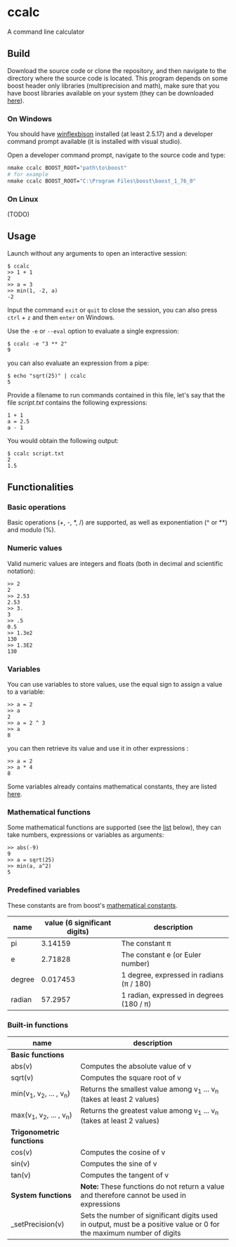 # ccalc

A command line calculator

## Build

Download the source code or clone the repository, and then navigate to the directory where the source code is located.
This program depends on some boost header only libraries (multiprecision and math), make sure that you have boost libraries available on your system (they can be downloaded [here](https://www.boost.org/users/download/)).

### On Windows

You should have [winflexbison](https://github.com/lexxmark/winflexbison) installed (at least 2.5.17) and a developer command prompt available (it is installed with visual studio).

Open a developer command prompt, navigate to the source code and type:
```bash
nmake ccalc BOOST_ROOT="path\to\boost"
# for example
nmake ccalc BOOST_ROOT="C:\Program Files\boost\boost_1_76_0"
```

### On Linux

(TODO)

## Usage

Launch without any arguments to open an interactive session:
```
$ ccalc
>> 1 + 1
2
>> a = 3
>> min(1, -2, a)
-2
```
Input the command `exit` or `quit` to close the session, you can also press `ctrl` + `z` and then `enter` on Windows.

Use the `-e` or `--eval` option to evaluate a single expression:
```
$ ccalc -e "3 ** 2"
9
```

you can also evaluate an expression from a pipe:
```
$ echo "sqrt(25)" | ccalc
5
```

Provide a filename to run commands contained in this file, let's say that the file *script.txt* contains the following expressions:
```
1 + 1
a = 2.5
a - 1
```
You would obtain the following output:
```
$ ccalc script.txt
2
1.5
```

## Functionalities

### Basic operations

Basic operations (+, -, *, /) are supported, as well as exponentiation (^ or **) and modulo (%).

### Numeric values

Valid numeric values are integers and floats (both in decimal and scientific notation):

```
>> 2
2
>> 2.53
2.53
>> 3.
3
>> .5
0.5
>> 1.3e2
130
>> 1.3E2
130
```

### Variables

You can use variables to store values, use the equal sign to assign a value to a variable:
```
>> a = 2
>> a
2
>> a = 2 ^ 3
>> a
8
```

you can then retrieve its value and use it in other expressions :
```
>> a = 2
>> a * 4
8
```

Some variables already contains mathematical constants, they are listed [here](#Predefined-variables).

### Mathematical functions

Some mathematical functions are supported (see the [list](#Built-in-functions) below), they can take numbers, expressions or variables as arguments:

```
>> abs(-9)
9
>> a = sqrt(25)
>> min(a, a^2)
5
```

### Predefined variables

These constants are from boost's [mathematical constants](https://www.boost.org/doc/libs/1_76_0/libs/math/doc/html/math_toolkit/constants.html).

| name | value (6 significant digits) | description |
|---|---|---|
| pi | 3.14159 | The constant π |
| e | 2.71828 | The constant e (or Euler number) |
| degree | 0.017453 | 1 degree, expressed in radians (π / 180) |
| radian | 57.2957 | 1 radian, expressed in degrees (180 / π) |

### Built-in functions

| name | description |
|---|---|
| **Basic functions** |
| abs(v) | Computes the absolute value of v |
| sqrt(v) | Computes the square root of v |
| min(v<sub>1</sub>, v<sub>2</sub>, ... , v<sub>n</sub>) | Returns the smallest value among v<sub>1</sub> ... v<sub>n</sub> (takes at least 2 values) |
| max(v<sub>1</sub>, v<sub>2</sub>, ... , v<sub>n</sub>) | Returns the greatest value among v<sub>1</sub> ... v<sub>n</sub> (takes at least 2 values) |
| **Trigonometric functions** |
| cos(v) | Computes the cosine of v |
| sin(v) | Computes the sine of v |
| tan(v) | Computes the tangent of v |
| **System functions** | **Note:** These functions do not return a value and therefore cannot be used in expressions |
| \_setPrecision(v) | Sets the number of significant digits used in output, must be a positive value or 0 for the maximum number of digits |
